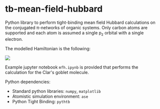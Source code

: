 # tb-mean-field-hubbard 

Python library to perform tight-binding mean field Hubbard calculations on the conjugated π-networks of organic systems.
Only carbon atoms are supported and each atom is assumed a single p<sub>z</sub> orbital with a single electron.

The modelled Hamiltonian is the following:

![](https://latex.codecogs.com/svg.latex?\dpi{300}\large\hat{H}_\text{MFH}=-t\sum\limits_{\langle{i,j}\rangle,\sigma}\hat{c}^{\dag}_{i,\sigma}\hat{c}_{j,\sigma}+U\sum\limits_{i,\sigma}\langle{\hat{n}_{i,\sigma}}\rangle%20\hat{n}_{i,\overline{\sigma}}-U\sum\limits_{i}\langle{\hat{n}_{i,\uparrow}}\rangle\langle{\hat{n}_{i,\downarrow}}\rangle) 


Example jupyter notebook `mfh.ipynb` is provided that performs the calculation for the Clar's goblet molecule.

Python dependencies:
* Standard python libraries: `numpy`, `matplotlib`
* Atomistic simulation environment: `ase`
* Python Tight Binding: `pythtb`

